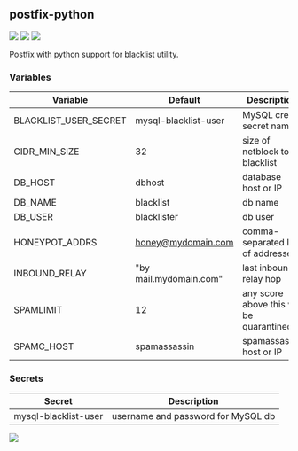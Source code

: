 ## postfix-python
[![](https://images.microbadger.com/badges/version/instantlinux/postfix-python.svg)](https://microbadger.com/images/instantlinux/postfix-python "Version badge") [![](https://images.microbadger.com/badges/image/instantlinux/postfix-python.svg)](https://microbadger.com/images/instantlinux/postfix-python "Image badge") [![](https://images.microbadger.com/badges/commit/instantlinux/postfix-python.svg)](https://microbadger.com/images/instantlinux/postfix-python "Commit badge")

Postfix with python support for blacklist utility.

### Variables

| Variable | Default | Description |
| -------- | ------- | ----------- |
| BLACKLIST_USER_SECRET | mysql-blacklist-user | MySQL cred secret name |
| CIDR_MIN_SIZE | 32 | size of netblock to blacklist |
| DB_HOST | dbhost | database host or IP |
| DB_NAME | blacklist | db name |
| DB_USER | blacklister | db user |
| HONEYPOT_ADDRS | honey@mydomain.com | comma-separated list of addresses |
| INBOUND_RELAY | "by mail.mydomain.com" | last inbound relay hop |
| SPAMLIMIT | 12 | any score above this will be quarantined |
| SPAMC_HOST | spamassassin | spamassassin host or IP |

### Secrets

| Secret | Description |
| ------ | ----------- |
| mysql-blacklist-user | username and password for MySQL db |

[![](https://images.microbadger.com/badges/license/instantlinux/postfix-python.svg)](https://microbadger.com/images/instantlinux/postfix-python "License badge")
